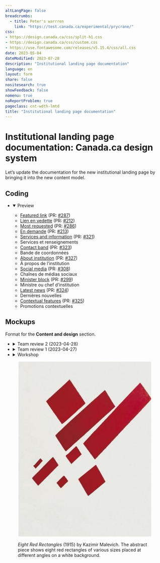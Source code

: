 ```yaml
---
altLangPage: false
breadcrumbs:
  - title: Peter's warrren
    link: "https://test.canada.ca/experimental/prycrane/"
css:
- https://design.canada.ca/css/split-h1.css
- https://design.canada.ca/css/custom.css
- https://use.fontawesome.com/releases/v5.15.4/css/all.css
date: 2023-05-04
dateModified: 2023-07-28
description: "Institutional landing page documentation"
language: en
layout: form
share: false
nositesearch: true
showFeedback: false
nomenu: true
noReportProblem: true
pageclass: cnt-wdth-lmtd
title: "Institutional landing page documentation"
---
```

<h1 property="name" id="wb-cont" dir="ltr"><span class="stacked"><span>Institutional landing page documentation</span>: <span>Canada.ca design system</span></span></h1>
<div class="row">
  <div class="col-md-8">
    <p>Let’s update the documentation for the new institutional landing page by bringing it into the new content model.</p>
    <h2 class="mrgn-tp-lg">Coding</h2>
    <ul class="list-unstyled">
      <li>
        <details open="open">
          <summary>Preview</summary>
          <ul class="mrgn-tp-lg">
            <li><a href="https://deploy-preview-287--design-system-canada-ca.netlify.app/common-design-patterns/featured-link">Featured link</a> (PR: <a href="https://github.com/canada-ca/design-system/pull/287">#287</a>)</li>
            <li><a href="https://deploy-preview-212--systeme-conception-canada-ca.netlify.app/configurations-conception-communes/lien-vedette.html">Lien en vedette</a> (PR: <a href="https://github.com/canada-ca/systeme-conception/pull/212">#212</a>)</li>
            <li class="mrgn-tp-lg"><a href="https://deploy-preview-286--design-system-canada-ca.netlify.app/common-design-patterns/most-requested.html">Most requested</a> (PR: <a href="https://github.com/canada-ca/design-system/pull/286">#286</a>)</li>
            <li><a href="https://deploy-preview-213--systeme-conception-canada-ca.netlify.app/configurations-conception-communes/en-demande">En demande</a> (PR: <a href="https://github.com/canada-ca/systeme-conception/pull/213">#213</a>)</li>
            <li class="mrgn-tp-lg"><a href="https://deploy-preview-321--design-system-canada-ca.netlify.app/common-design-patterns/services-information">Services and information</a> (PR: <a href="https://github.com/canada-ca/design-system/pull/321">#321</a>)</li>
            <li>Services et renseignements</li>
            <li class="mrgn-tp-lg"><a href="https://deploy-preview-323--design-system-canada-ca.netlify.app/common-design-patterns/contact-band">Contact band</a> (PR: <a href="https://github.com/canada-ca/design-system/pull/323">#323</a>)</li>
            <li>Bande de coordonnées</li>
            <li class="mrgn-tp-lg"><a href="https://deploy-preview-327--design-system-canada-ca.netlify.app/common-design-patterns/about-institution.html">About institution</a> (PR: <a href="https://github.com/canada-ca/design-system/pull/327">#327</a>)</li>
            <li>À propos de l’institution</li>
            <li class="mrgn-tp-lg"><a href="https://deploy-preview-308--design-system-canada-ca.netlify.app/common-design-patterns/social-media-channels">Social media</a> (PR: <a href="https://github.com/canada-ca/design-system/pull/308">#308</a>)</li>
            <li>Chaînes de médias sociaux</li>
            <li class="mrgn-tp-lg"><a href="https://deploy-preview-299--design-system-canada-ca.netlify.app/common-design-patterns/ministers-block">Minister block</a> (PR: <a href="https://github.com/canada-ca/design-system/pull/299">#299</a>)</li>
            <li>Ministre ou chef d’institution</li>
            <li class="mrgn-tp-lg"><a href="https://deploy-preview-324--design-system-canada-ca.netlify.app/common-design-patterns/latest-news.html">Latest news</a> (PR: <a href="https://github.com/canada-ca/design-system/pull/324">#324</a>)</li>
            <li>Dernières nouvelles</li>
            <li class="mrgn-tp-lg"><a href="https://deploy-preview-325--design-system-canada-ca.netlify.app/common-design-patterns/contextual-features">Contextual features</a> (PR: <a href="https://github.com/canada-ca/design-system/pull/325">#325</a>)</li>
            <li>Promotions contextuelles</li>
          </ul>
        </details>
      </li>
    </ul>
    <h2 class="mrgn-tp-lg">Mockups</h2>
    <p>Format for the <strong>Content and design</strong> section.</p>
    <ul class="list-unstyled">
      <li>
        <details>
          <summary>Team review 2 (2023-04-28)</summary>
          <h3>Fearful symmetry</h3>
          <p>The content and design section will go in a table with zebra striping.</p>
          <ul class="mrgn-tp-lg">
            <li><a href="07-content-and-design.html">Short-width table with borders</a></li>
            <li><a href="11-content-and-design.html">Short-width table without border</a></li>
            <li><a href="12-content-and-design.html">Wide-width table with border</a></li>
            <li><a href="13-content-and-design.html">Wide-width table without border</a></li>
          </ul>
        </details>
      </li>
      <li>
        <details>
          <summary>Team review 1 (2023-04-27)</summary>
          <h3>List vs. table</h3>
          <ul class="mrgn-tp-lg">
            <li>List
              <ul>
                <li><a href="03-content-and-design.html">List</a></li>
              </ul>
            </li>
            <li>Table
              <ul>
                <li><a href="07-content-and-design.html">Table</a></li>
              </ul>
            </li>
          </ul>
        </details>
      </li>
      <li>
        <details>
          <summary>Workshop</summary>
          <ul class="mrgn-tp-lg">
            <li>Definition list
              <ul>
                <li><a href="01-content-and-design.html">Expanded</a></li>
                <li><a href="04-content-and-design.html">Expanded with labels</a></li>
                <li><a href="02-content-and-design.html">Closed</a></li>
                <li><a href="06-content-and-design.html">Closed with labels</a></li>
              </ul>
            </li>
            <li>Basic list
              <ul>
                <li><a href="03-content-and-design.html">List</a></li>
                <li><a href="05-content-and-design.html">List with labels</a></li>
              </ul>
            </li>
            <li>Table
              <ul>
                <li><a href="09-content-and-design.html">No Borders</a></li>
                <li><a href="07-content-and-design.html">Zebra striping</a></li>
                <li><a href="08-content-and-design.html">Borders</a></li>
                <li><a href="10-content-and-design.html">With color (just for fun)</a></li>
              </ul>
            </li>
          </ul>
        </details>
      </li>
    </ul>
  </div>
  <div class="col-md-4">
    <div class="pattern-demo">
      <figure><img src="./images/malevich-01.png" alt="Eight Red Rectangles"  class="img-responsive">
        <figcaption class="caption small mrgn-tp-md">
          <p><cite>Eight Red Rectangles</cite> (1915) by Kazimir Malevich.  The abstract piece shows eight red rectangles of various sizes placed at different angles on a white background.</p>
        </figcaption>
      </figure>
    </div>
  </div>
</div>
